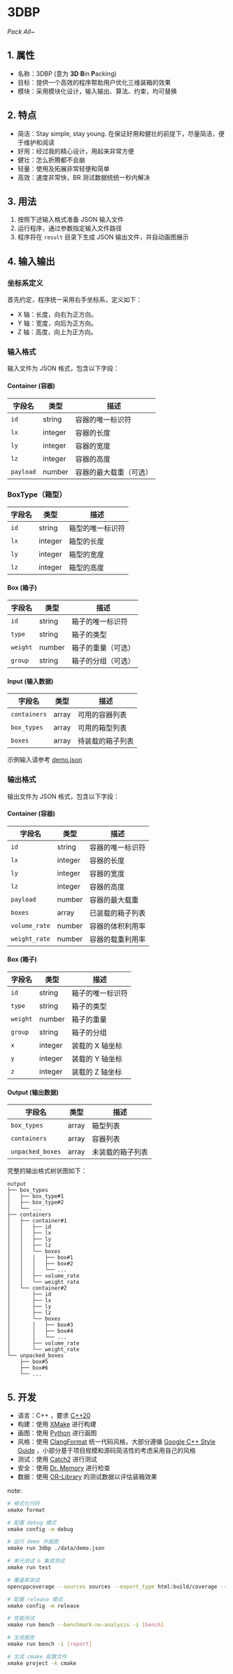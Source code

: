 # 3DBP

_Pack All~_

## 1. 属性

- 名称：3DBP (意为 **3D** **B**in **P**acking)
- 目标：提供一个高效的程序帮助用户优化三维装箱的效果
- 模块：采用模块化设计，输入输出、算法、约束，均可替换

## 2. 特点

- 简洁：Stay simple, stay young. 在保证好用和健壮的前提下，尽量简洁，便于维护和阅读
- 好用：经过我的精心设计，用起来非常方便
- 健壮：怎么折腾都不会崩
- 轻量：使用及拓展非常轻便和简单
- 高效：速度非常快，BR 测试数据统统一秒内解决

## 3. 用法

1. 按照下述输入格式准备 JSON 输入文件
2. 运行程序，通过参数指定输入文件路径
3. 程序将在 `result` 目录下生成 JSON 输出文件，并自动画图展示

## 4. 输入输出

### 坐标系定义

首先约定，程序统一采用右手坐标系，定义如下：

- X 轴：长度，向右为正方向。
- Y 轴：宽度，向后为正方向。
- Z 轴：高度，向上为正方向。

### 输入格式

输入文件为 JSON 格式，包含以下字段：

#### Container (容器)

| 字段名    | 类型    | 描述                   |
| --------- | ------- | ---------------------- |
| `id`      | string  | 容器的唯一标识符       |
| `lx`      | integer | 容器的长度             |
| `ly`      | integer | 容器的宽度             |
| `lz`      | integer | 容器的高度             |
| `payload` | number  | 容器的最大载重（可选） |

### BoxType（箱型）

| 字段名 | 类型    | 描述             |
| ------ | ------- | ---------------- |
| `id`   | string  | 箱型的唯一标识符 |
| `lx`   | integer | 箱型的长度       |
| `ly`   | integer | 箱型的宽度       |
| `lz`   | integer | 箱型的高度       |

#### Box (箱子)

| 字段名   | 类型   | 描述               |
| -------- | ------ | ------------------ |
| `id`     | string | 箱子的唯一标识符   |
| `type`   | string | 箱子的类型         |
| `weight` | number | 箱子的重量（可选） |
| `group`  | string | 箱子的分组（可选） |

#### Input (输入数据)

| 字段名       | 类型  | 描述             |
| ------------ | ----- | ---------------- |
| `containers` | array | 可用的容器列表   |
| `box_types`  | array | 可用的箱型列表   |
| `boxes`      | array | 待装载的箱子列表 |

示例输入请参考 [demo.json](data/demo.json)

### 输出格式

输出文件为 JSON 格式，包含以下字段：

#### Container (容器)

| 字段名        | 类型    | 描述             |
| ------------- | ------- | ---------------- |
| `id`          | string  | 容器的唯一标识符 |
| `lx`          | integer | 容器的长度       |
| `ly`          | integer | 容器的宽度       |
| `lz`          | integer | 容器的高度       |
| `payload`     | number  | 容器的最大载重   |
| `boxes`       | array   | 已装载的箱子列表 |
| `volume_rate` | number  | 容器的体积利用率 |
| `weight_rate` | number  | 容器的载重利用率 |

#### Box (箱子)

| 字段名   | 类型    | 描述             |
| -------- | ------- | ---------------- |
| `id`     | string  | 箱子的唯一标识符 |
| `type`   | string  | 箱子的类型       |
| `weight` | number  | 箱子的重量       |
| `group`  | string  | 箱子的分组       |
| `x`      | integer | 装载的 X 轴坐标  |
| `y`      | integer | 装载的 Y 轴坐标  |
| `z`      | integer | 装载的 Z 轴坐标  |

#### Output (输出数据)

| 字段名           | 类型  | 描述             |
| ---------------- | ----- | ---------------- |
| `box_types`      | array | 箱型列表         |
| `containers`     | array | 容器列表         |
| `unpacked_boxes` | array | 未装载的箱子列表 |

完整的输出格式树状图如下：

```
output
├── box_types
│   ├── box_type#1
│   ├── box_type#2
│   └── ...
├── containers
│   ├── container#1
│   │   ├── id
│   │   ├── lx
│   │   ├── ly
│   │   ├── lz
│   │   └── boxes
│   │   │   ├── box#1
│   │   │   ├── box#2
│   │   │   └── ...
│   │   ├── volume_rate
│   │   └── weight_rate
│   └── container#2
│       ├── id
│       ├── lx
│       ├── ly
│       ├── lz
│       └── boxes
│       │   ├── box#3
│       │   ├── box#4
│       │   └── ...
│       ├── volume_rate
│       └── weight_rate
└── unpacked_boxes
    ├── box#5
    ├── box#6
    └── ...
```

## 5. 开发

- 语言：C++ ，要求 [C++20](https://en.cppreference.com/w/cpp/20.html)
- 构建：使用 [XMake](https://xmake.io) 进行构建
- 画图：使用 [Python](https://www.python.org) 进行画图
- 风格：使用 [ClangFormat](https://clang.llvm.org/docs/ClangFormat.html) 统一代码风格，大部分遵循 [Google C++ Style Guide](https://google.github.io/styleguide/cppguide.html) ，小部分基于项目规模和源码简洁性的考虑采用自己的风格
- 测试：使用 [Catch2](https://github.com/catchorg/Catch2) 进行测试
- 安全：使用 [Dr. Memory](https://drmemory.org) 进行检查
- 数据：使用 [OR-Library](https://people.brunel.ac.uk/~mastjjb/jeb/orlib/thpackinfo.html) 的测试数据以评估装箱效果

note:

```bash
# 格式化代码
xmake format

# 配置 debug 模式
xmake config -m debug

# 运行 demo 并画图
xmake run 3dbp ./data/demo.json

# 单元测试 & 集成测试
xmake run test

# 覆盖率测试
opencppcoverage --sources sources --export_type html:build/coverage -- ./build/windows/x64/debug/test.exe

# 配置 release 模式
xmake config -m release

# 性能测试
xmake run bench --benchmark-no-analysis -i [bench]

# 生成报告
xmake run bench -i [report]

# 生成 cmake 配置文件
xmake project -k cmake
```
